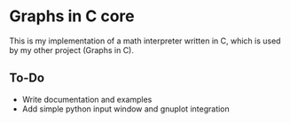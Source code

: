 # Graphs in C core

This is my implementation of a math interpreter written in C, which is used by my other project (Graphs in C).

## To-Do

- Write documentation and examples
- Add simple python input window and gnuplot integration
